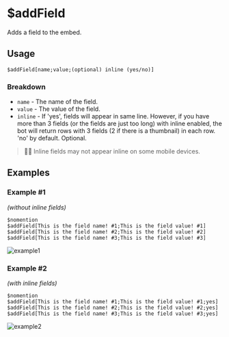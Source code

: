 # $addField
Adds a field to the embed.

## Usage
```
$addField[name;value;(optional) inline (yes/no)]
```

### Breakdown
- `name` - The name of the field.
- `value` - The value of the field.
- `inline` - If 'yes', fields will appear in same line. However, if you have more than 3 fields (or the fields are just too long) with inline enabled, the bot will return rows with 3 fields (2 if there is a thumbnail) in each row. 'no' by default. Optional.
> 🧙‍♂️ Inline fields may not appear inline on some mobile devices.

## Examples
### Example #1
*(without inline fields)*
```
$nomention
$addField[This is the field name! #1;This is the field value! #1]
$addField[This is the field name! #2;This is the field value! #2]
$addField[This is the field name! #3;This is the field value! #3]
```
![example1](https://user-images.githubusercontent.com/69215413/119729554-cb212c80-be42-11eb-937d-96954b500f1d.png)

### Example #2
*(with inline fields)*
```
$nomention
$addField[This is the field name! #1;This is the field value! #1;yes]
$addField[This is the field name! #2;This is the field value! #2;yes]
$addField[This is the field name! #3;This is the field value! #3;yes]
```
![example2](https://user-images.githubusercontent.com/69215413/119729758-07548d00-be43-11eb-8880-4281510fe354.png)
